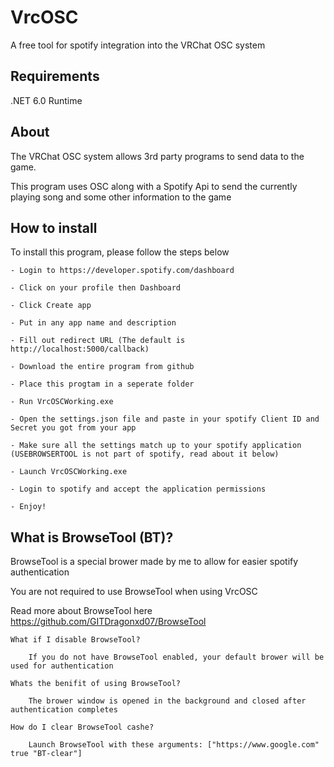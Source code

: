 
# VrcOSC

A free tool for spotify integration into the VRChat OSC system

## Requirements

.NET 6.0 Runtime

## About
The VRChat OSC system allows 3rd party programs to send data to the game.

This program uses OSC along with a Spotify Api to send the currently playing song and some other information to the game
## How to install

To install this program, please follow the steps below

```
- Login to https://developer.spotify.com/dashboard

- Click on your profile then Dashboard

- Click Create app

- Put in any app name and description

- Fill out redirect URL (The default is http://localhost:5000/callback)

- Download the entire program from github

- Place this progtam in a seperate folder

- Run VrcOSCWorking.exe

- Open the settings.json file and paste in your spotify Client ID and Secret you got from your app

- Make sure all the settings match up to your spotify application (USEBROWSERTOOL is not part of spotify, read about it below)

- Launch VrcOSCWorking.exe

- Login to spotify and accept the application permissions

- Enjoy!
```
## What is BrowseTool (BT)?

BrowseTool is a special brower made by me to allow for easier spotify authentication

You are not required to use BrowseTool when using VrcOSC

Read more about BrowseTool here 
    https://github.com/GITDragonxd07/BrowseTool
```
What if I disable BrowseTool?

    If you do not have BrowseTool enabled, your default brower will be used for authentication

Whats the benifit of using BrowseTool?

    The brower window is opened in the background and closed after authentication completes

How do I clear BrowseTool cashe?

    Launch BrowseTool with these arguments: ["https://www.google.com" true "BT-clear"]
```
